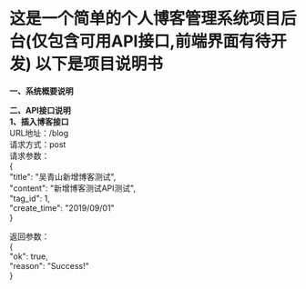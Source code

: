 这是一个简单的个人博客管理系统项目后台(仅包含可用API接口,前端界面有待开发)  以下是项目说明书
==
**一、系统概要说明**

**二、API接口说明**  
**1、插入博客接口**  
URL地址：/blog  
请求方式：post  
请求参数：  
{  
    "title": "吴青山新增博客测试",  
    "content": "新增博客测试API测试",  
    "tag_id": 1,  
    "create_time": "2019/09/01"  
}  

返回参数：  
{  
    "ok": true,  
    "reason": "Success!"  
} 
